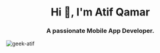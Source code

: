 <h1 align="center">Hi 👋, I'm Atif Qamar</h1>
<h3 align="center">A passionate Mobile App Developer.</h3>
<p align="left"> <img src="https://komarev.com/ghpvc/?username=geek-atif&label=Profile%20views&color=0e75b6&style=flat" alt="geek-atif" /> </p>
